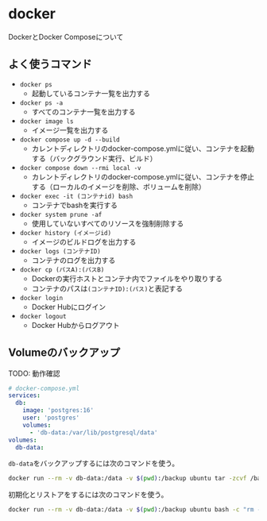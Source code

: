 # docker
DockerとDocker Composeについて

## よく使うコマンド
* `docker ps`
    * 起動しているコンテナ一覧を出力する
* `docker ps -a`
    * すべてのコンテナ一覧を出力する
* `docker image ls`
    * イメージ一覧を出力する
* `docker compose up -d --build`
    * カレントディレクトリのdocker-compose.ymlに従い、コンテナを起動する（バックグラウンド実行、ビルド）
* `docker compose down --rmi local -v`
    * カレントディレクトリのdocker-compose.ymlに従い、コンテナを停止する（ローカルのイメージを削除、ボリュームを削除）
* `docker exec -it (コンテナid) bash`
    * コンテナでbashを実行する
* `docker system prune -af`
    * 使用していないすべてのリソースを強制削除する
* `docker history (イメージid)`
    * イメージのビルドログを出力する
* `docker logs (コンテナID)`
    * コンテナのログを出力する
* `docker cp (パスA):(パスB)`
    * Dockerの実行ホストとコンテナ内でファイルをやり取りする
    * コンテナのパスは`(コンテナID):(パス)`と表記する
* `docker login`
    * Docker Hubにログイン
* `docker logout`
    * Docker Hubからログアウト

## Volumeのバックアップ
TODO: 動作確認
```yml
# docker-compose.yml
services:
  db:
    image: 'postgres:16'
    user: 'postgres'
    volumes:
      - 'db-data:/var/lib/postgresql/data'
volumes:
  db-data:
```
`db-data`をバックアップするには次のコマンドを使う。
```sh
docker run --rm -v db-data:/data -v $(pwd):/backup ubuntu tar -zcvf /backup/db-data-backup.tgz /data/
```
初期化とリストアをするには次のコマンドを使う。
```sh
docker run --rm -v db-data:/data -v $(pwd):/backup ubuntu bash -c "rm -rf /data/* && tar -zxvf /backup/db-data-backup.tgz -C /data"
```
